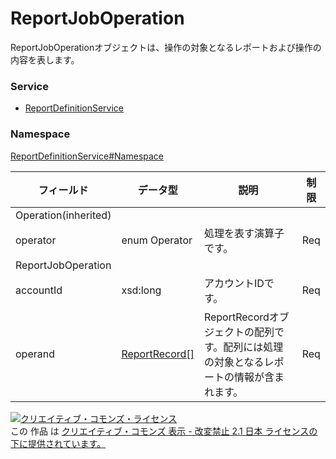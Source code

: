 # ReportJobOperation
ReportJobOperationオブジェクトは、操作の対象となるレポートおよび操作の内容を表します。
### Service
+ [ReportDefinitionService](../../services/ReportDefinitionService.md)

### Namespace
[ReportDefinitionService#Namespace](../../services/ReportDefinitionService.md#namespace)

| フィールド | データ型 | 説明 | 制限 |
|---|---|---|---|
| Operation(inherited)||||
| operator|enum Operator | 処理を表す演算子です。| Req |
| ReportJobOperation||||
| accountId| xsd:long| アカウントIDです。| Req |
| operand| <a href="ReportRecord.md">ReportRecord[]</a>| ReportRecordオブジェクトの配列です。配列には処理の対象となるレポートの情報が含まれます。| Req |

<a rel="license" href="http://creativecommons.org/licenses/by-nd/2.1/jp/"><img alt="クリエイティブ・コモンズ・ライセンス" style="border-width:0" src="https://i.creativecommons.org/l/by-nd/2.1/jp/88x31.png" /></a><br />この 作品 は <a rel="license" href="http://creativecommons.org/licenses/by-nd/2.1/jp/">クリエイティブ・コモンズ 表示 - 改変禁止 2.1 日本 ライセンスの下に提供されています。</a>
